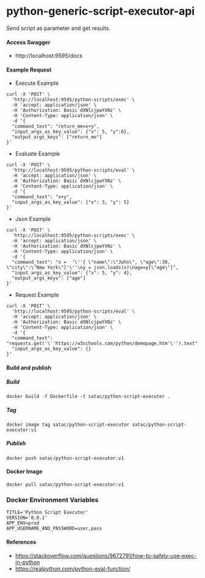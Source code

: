 # python-generic-script-executor-api
Send script as parameter and get results.

#### Access Swagger
- http://localhost:9595/docs

#### Example Request
- Execute Example
```
curl -X 'POST' \
  'http://localhost:9595/python-scripts/exec' \
  -H 'accept: application/json' \
  -H 'Authorization: Basic dXNlcjpwYXNz' \
  -H 'Content-Type: application/json' \
  -d '{
  "command_text": "return_me=x+y",
  "input_args_as_key_value": {"x": 5, "y":6},
  "output_args_keys": ["return_me"]
}'
```
- Evaluate Example
```
curl -X 'POST' \
  'http://localhost:9595/python-scripts/eval' \
  -H 'accept: application/json' \
  -H 'Authorization: Basic dXNlcjpwYXNz' \
  -H 'Content-Type: application/json' \
  -d '{
  "command_text": "x+y",
  "input_args_as_key_value": {"x": 3, "y": 5}
}'
```
- Json Example
```
curl -X 'POST' \
  'http://localhost:9595/python-scripts/exec' \
  -H 'accept: application/json' \
  -H 'Authorization: Basic dXNlcjpwYXNz' \
  -H 'Content-Type: application/json' \
  -d '{
  "command_text": "x =  '\''{ \"name\":\"John\", \"age\":30, \"city\":\"New York\"}'\''\ny = json.loads(x)\nage=y[\"age\"]",
  "input_args_as_key_value": {"x": 5, "y": 4},
  "output_args_keys": ["age"]
}'
```
- Request Example
```
curl -X 'POST' \
  'http://localhost:9595/python-scripts/eval' \
  -H 'accept: application/json' \
  -H 'Authorization: Basic dXNlcjpwYXNz' \
  -H 'Content-Type: application/json' \
  -d '{
  "command_text": "requests.get('\''https://w3schools.com/python/demopage.htm'\'').text",
  "input_args_as_key_value": {}
}'
```

#### Build and publish
##### Build
```shell
docker build -f Dockerfile -t satac/python-script-executor .
```

##### Tag
```shell
docker image tag satac/python-script-executor satac/python-script-executor:v1
```

##### Publish
```shell
docker push satac/python-script-executor:v1
```

#### Docker Image
```shell
docker pull satac/python-script-executor:v1
```

### Docker Environment Variables
```properties
TITLE='Python Script Executor'
VERSION='0.0.1'
APP_ENV=prod
APP_USERNAME_AND_PASSWORD=user,pass
```

#### References
- https://stackoverflow.com/questions/9672791/how-to-safely-use-exec-in-python
- https://realpython.com/python-eval-function/